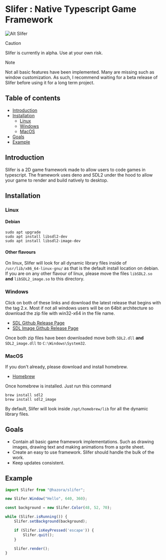 # Slifer : Native Typescript Game Framework

![Alt Slifer](https://uj50iigbnt.ufs.sh/f/51Ynzohi43C5UxTGbXQXNVZ7sOBqydrufmtCMz2anxJ6FjL5 "Slifer")
> [!CAUTION]
> Slifer is currently in alpha. Use at your own risk.

> [!NOTE]
> Not all basic features have been implemented. Many are missing such as
> window customization. As such, I recommend waiting for a beta release of
> Slifer before using it for a long term project.

## Table of contents
- [Introduction](#introduction)
- [Installation](#installation)
	- [Linux](#linux)
	- [Windows](#windows)
	- [MacOS](#macos)
- [Goals](#goals)
- [Example](#example)

## Introduction

Slifer is a 2D game framework made to allow users to code games in typescript. The
framework uses deno and SDL2 under the hood to allow your game to render and
build natively to desktop.

## Installation

### Linux

#### Debian
```shell
sudo apt upgrade
sudo apt install libsdl2-dev
sudo apt install libsdl2-image-dev
```

#### Other flavours

On linux, Slifer will look for all dynamic library files inside of <code>/usr/lib/x86_64-linux-gnu/</code> as that is the default install location on debian. If you are on any other flavour of linux, please move the files <code>libSDL2.so</code> **and** <code>libSDL2_image.so</code> to this directory.

### Windows

Click on both of these links and download the latest release that begins with the tag 2.x. Most if not all windows users will be on 64bit architecture so download the zip file with win32-x64 in the file name.

- [SDL Github Release Page](https://github.com/libsdl-org/SDL/releases)
- [SDL Image Github Release Page](https://github.com/libsdl-org/SDL_image/releases)

Once both zip files have been downloaded move both <code>SDL2.dll</code> **and** <code>SDL2_image.dll</code> to <code>C:\\Windows\\System32</code>.

### MacOS

If you don't already, please download and install homebrew.

- [Homebrew](https://brew.sh/)

Once homebrew is installed. Just run this command

```shell
brew install sdl2
brew install sdl2_image
```

By default, Slifer will look inside <code>/opt/homebrew/lib</code> for all the dynamic library files. 

## Goals

- Contain all basic game framework implementations. Such as drawing images,
  drawing text and making animations from a sprite sheet.
- Create an easy to use framework. Slifer should handle the bulk of the work.
- Keep updates consistent.

## Example
```ts
import Slifer from "@hazora/slifer";

new Slifer.Window("Hello", 640, 360);

const background = new Slifer.Color(48, 52, 70);

while (Slifer.isRunning()) {
    Slifer.setBackground(background);

    if (Slifer.isKeyPressed('escape')) {
        Slifer.quit();
    }

    Slifer.render();
}
```